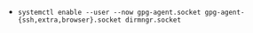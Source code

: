 - `systemctl enable --user --now gpg-agent.socket gpg-agent-{ssh,extra,browser}.socket dirmngr.socket`

